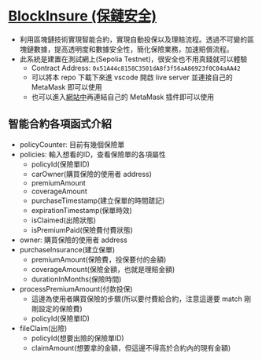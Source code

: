 # [BlockInsure (保鏈安全)](https://allenlin316.github.io/BlockInsure/)

* 利用區塊鏈技術實現智能合約，實現自動投保以及理賠流程。透過不可變的區塊鏈數據，提高透明度和數據安全性，簡化保險業務，加速賠償流程。
* 此系統是建置在測試網上(Sepolia Testnet)，很安全也不用真錢就可以體驗
    * Contract Address: `0x51A44c8158C3501dA8f3f56aA86923f0C04aAA42`
    * 可以將本 repo 下載下來進 vscode 開啟 live server 並連接自己的 MetaMask 即可以使用
    * 也可以進入[網站中](https://allenlin316.github.io/BlockInsure/)再連結自己的 MetaMask 插件即可以使用

## 智能合約各項函式介紹
* policyCounter: 目前有幾個保險單
* policies: 輸入想看的ID，查看保險單的各項屬性
    * policyId(保險單ID)
    * carOwner(購買保險的使用者 address)
    * premiumAmount
    * coverageAmount
    * purchaseTimestamp(建立保單的時間蹉記)
    * expirationTimestamp(保單時效)
    * isClaimed(出險狀態)
    * isPremiumPaid(保險費付費狀態)
* owner: 購買保險的使用者 address
* purchaseInsurance(建立保單) 
    * premiumAmount(保險費，投保要付的金額)
    * coverageAmount(保險金額，也就是理賠金額)
    * durationInMonths(保險時間)
* processPremiumAmount(付款投保)
    * 這邊為使用者購買保險的步驟(所以要付費給合約，注意這邊要 match 剛剛設定的保險費)
    * policyId(保險單ID)
* fileClaim(出險)
    * policyId(想要出險的保險單ID)
    * claimAmount(想要拿的金額，但這邊不得高於合約內的現有金額)
